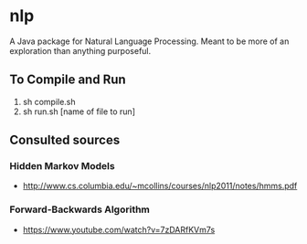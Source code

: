 # nlp

A Java package for Natural Language Processing. Meant to be more of an exploration than anything purposeful.

## To Compile and Run
1) sh compile.sh
2) sh run.sh [name of file to run]

## Consulted sources

### Hidden Markov Models

- http://www.cs.columbia.edu/~mcollins/courses/nlp2011/notes/hmms.pdf

### Forward-Backwards Algorithm

- https://www.youtube.com/watch?v=7zDARfKVm7s